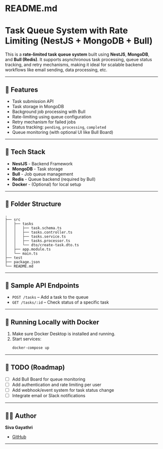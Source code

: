 # README.md

# Task Queue System with Rate Limiting (NestJS + MongoDB + Bull)

This is a **rate-limited task queue system** built using **NestJS**, **MongoDB**, and **Bull (Redis)**. It supports asynchronous task processing, queue status tracking, and retry mechanisms, making it ideal for scalable backend workflows like email sending, data processing, etc.

---

## 🚀 Features

- Task submission API
- Task storage in MongoDB
- Background job processing with Bull
- Rate-limiting using queue configuration
- Retry mechanism for failed jobs
- Status tracking: `pending`, `processing`, `completed`
- Queue monitoring (with optional UI like Bull Board)

---

## 🧱 Tech Stack

- **NestJS** - Backend Framework
- **MongoDB** - Task storage
- **Bull** - Job queue management
- **Redis** - Queue backend (required by Bull)
- **Docker** - (Optional) for local setup

---

## 📂 Folder Structure

```
.
├── src
│   ├── tasks
│   │   ├── task.schema.ts
│   │   ├── tasks.controller.ts
│   │   ├── tasks.service.ts
│   │   ├── tasks.processor.ts
│   │   └── dto/create-task.dto.ts
│   ├── app.module.ts
│   └── main.ts
├── test
├── package.json
└── README.md
```

---

## 🧪 Sample API Endpoints

- `POST /tasks` – Add a task to the queue
- `GET /tasks/:id` – Check status of a specific task

---

## 🐳 Running Locally with Docker

1. Make sure Docker Desktop is installed and running.
2. Start services:
   ```bash
   docker-compose up
   ```

---

## 📌 TODO (Roadmap)

- [ ] Add Bull Board for queue monitoring
- [ ] Add authentication and rate limiting per user
- [ ] Add webhook/event system for task status change
- [ ] Integrate email or Slack notifications

---

## 👩‍💻 Author

**Siva Gayathri**

- [GitHub](https://github.com/sivagayathri)

---
